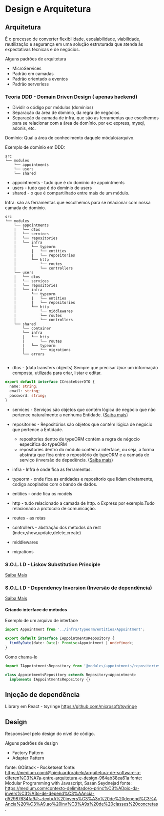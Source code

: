 # Design e Arquitetura


## Arquitetura

É o processo de converter flexibilidade, escalabilidade, viabilidade, reutilização e segurança em uma solução estruturada que atenda às expectativas técnicas e de negócios.

Alguns padrões de arquitetura
* MicroServices
* Padrão em camadas
* Padrão orientado a eventos
* Padrão serverless

### Teoria DDD - Domain Driven Design ( apenas backend)

* Dividir o código por módulos (domínios)
* Separação da área de dóminio, da regra de negócios.
* Separação da camada de infra, que são as ferramentas que escolhemos para se relacionar com a área de domínio. por ex: express, mysql, adonis, etc.

Domínio: Qual a área de conhecimento daquele módulo/arquivo.

Exemplo de domínio em DDD:

```
src
└── modules
    └── appointments              
    └── users
    └── shared 
```
* appointments - tudo que é do domínio de appointments
* users - tudo que é do domínio de users
* shared - o que é compartilhado entre mais de um módulo. 


Infra: são as ferramentas que escolhemos para se relacionar com nossa camada de domínio.
```
src
└── modules
    └── appointments
    |   └── dtos
    |   └── services
    |   └── repositories
    |   └── infra
    |       └── typeorm
    |       |   └── entities 
    |       |   └── repositories     
    |       └── http
    |           └── routes 
    |           └── controllers 
    └── users
    |   └── dtos
    |   └── services
    |   └── repositories
    |   └── infra
    |       └── typeorm
    |       |   └── entities 
    |       |   └── repositories  
    |       └── http
    |           └── middlewares
    |           └── routes 
    |           └── controllers     
    └── shared
        └── container
        └── infra
        |   └── http
        |       └── routes
        |   └── typeorm
        |       └── migrations
        └── errors
     
```
* dtos - (data transfers objects) Sempre que precisar *tipar* um informação composta, utilizada para criar, listar e editar.
```ts
export default interface ICreateUserDTO {
  name: string;
  email: string;
  password: string;
}
```
* services - Serviços são objetos que contém lógica de negócio que não pertence naturalmente a nenhuma Entidade. ([Saiba mais]( https://pt.stackoverflow.com/questions/49607/o-que-%C3%A9-a-camada-de-servi%C3%A7os-em-ddd))
* repositories - Repositórios são objetos que contém lógica de negócio que pertence a Entidade.
    * repositories dentro de typeORM contém a regra de négocio especifica do typeORM
    * repositories dentro do módulo contém a interface, ou seja, a forma abstrata que fica entre o repositório do typeORM e a camada de serviço (inversão de depedência.
    ([Saiba mais](  https://pt.stackoverflow.com/questions/12927/qual-a-diferen%C3%A7a-entre-dao-e-repository))
   
* infra - Infra é onde fica as ferramentas. 
* typeorm - onde fica as entidades e repositorio que lidam diretamente, codigo acoplados com o bando de dados.
* entities - onde fica os models 
* http - tudo relacionado a camada de http. o Express por exemplo.Tudo relacionado a protocolo de comunicação.
* routes - as rotas
* controllers - abstração dos metodos da rest (index,show,update,delete,create)
* middlewares 
* migrations 

### S.O.L.I.D - Liskov Substitution Principle
[Saiba Mais](https://github.com/rurbano3d/documentation/blob/master/Teoria/Liskov%20Substitution%20Principle.MD)

### S.O.L.I.D - Dependency Inversion (Inversão de dependência)
[Saiba Mais](https://github.com/rurbano3d/documentation/edit/master/Teoria/Dependency%20Inversion%20Principle.MD)

#### Criando interface de métodos
Exemplo de um arquivo de interface
```ts
import Appointment from '../infra/typeorm/entities/Appointment';

export default interface IAppointmentsRepository {
  findByDate(date: Date): Promise<Appointment | undefined>;
}
```

Como chama-lo 
```ts
import IAppointmentsRepository from '@modules/appointments/repositories/IAppointmentsRepository';

class AppointmentsRepository extends Repository<Appointment>
  implements IAppointmentsRepository {}
```



## Injeção de dependência
Library em React - tsyringe
https://github.com/microsoft/tsyringe


## Design
Responsável pelo design do nível de código.

Alguns padrões de design
* Factory Pattern
* Adapter Pattern
 


fonte: GOStack -  Rocketseat
fonte: https://medium.com/@oieduardorabelo/arquitetura-de-software-a-diferen%C3%A7a-entre-arquitetura-e-design-964ab38ea61a
fonte: Modular Programming with Javascript, Sasan Seydnejad
fonte: https://medium.com/contexto-delimitado/o-princ%C3%ADpio-da-invers%C3%A3o-de-depend%C3%AAncia-d52987634fa9#:~:text=A%20invers%C3%A3o%20de%20depend%C3%AAncia%20%C3%A9,ao%20inv%C3%A9s%20de%20classes%20concretas.
